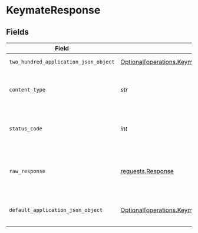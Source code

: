 # KeymateResponse


## Fields

| Field                                                                                                                    | Type                                                                                                                     | Required                                                                                                                 | Description                                                                                                              |
| ------------------------------------------------------------------------------------------------------------------------ | ------------------------------------------------------------------------------------------------------------------------ | ------------------------------------------------------------------------------------------------------------------------ | ------------------------------------------------------------------------------------------------------------------------ |
| `two_hundred_application_json_object`                                                                                    | [Optional[operations.KeymateResponseBody]](../../models/operations/keymateresponsebody.md)                               | :heavy_minus_sign:                                                                                                       | Successful operation                                                                                                     |
| `content_type`                                                                                                           | *str*                                                                                                                    | :heavy_check_mark:                                                                                                       | HTTP response content type for this operation                                                                            |
| `status_code`                                                                                                            | *int*                                                                                                                    | :heavy_check_mark:                                                                                                       | HTTP response status code for this operation                                                                             |
| `raw_response`                                                                                                           | [requests.Response](https://requests.readthedocs.io/en/latest/api/#requests.Response)                                    | :heavy_minus_sign:                                                                                                       | Raw HTTP response; suitable for custom response parsing                                                                  |
| `default_application_json_object`                                                                                        | [Optional[operations.KeymateResponseDefaultResponseBody]](../../models/operations/keymateresponsedefaultresponsebody.md) | :heavy_minus_sign:                                                                                                       | Error fetching search results                                                                                            |